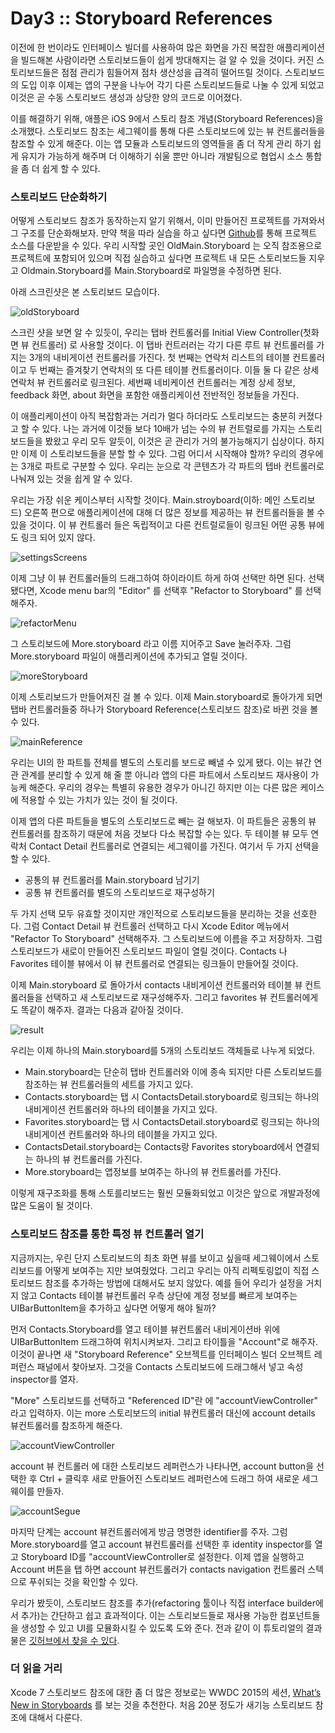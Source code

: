 # Day3 :: Storyboard References

이전에 한 번이라도 인터페이스 빌더를 사용하여 많은 화면을 가진 복잡한 애플리케이션을 빌드해본 사람이라면 스토리보드들이 쉽게 방대해지는 걸 알 수 있을 것이다. 커진 스토리보드들은 점점 관리가 힘들어져 점차 생산성을 급격히 떨어뜨릴 것이다. 스토리보드의 도입 이후 이제는 앱의 구분을 나누어 각기 다른 스토리보드들로 나눌 수 있게 되었고 이것은 곧 수동 스토리보드 생성과 상당한 양의 코드로 이어졌다.

이를 해결하기 위해, 애플은 iOS 9에서 스토리 참조 개념(Storyboard References)을 소개했다. 스토리보드 참조는 세그웨이를 통해 다른 스토리보드에 있는 뷰 컨트롤러들을 참조할 수 있게 해준다. 이는 앱 모듈과 스토리보드의 영역들을 좀 더 작게 관리 하기 쉽게 유지가 가능하게 해주며 더 이해하기 쉬울 뿐만 아니라 개발팀으로 협업시 소스 통합을 좀 더 쉽게 할 수 있다.

### 스토리보드 단순화하기

어떻게 스토리보드 참조가 동작하는지 알기 위해서, 이미 만들어진 프로젝트를 가져와서 그 구조를 단순화해보자. 만약 책을 따라 실습을 하고 싶다면 [Github](https://github.com/shinobicontrols/iOS9-day-by-day/tree/master/03-Storyboard-References)를 통해 프로젝트 소스를 다운받을 수 있다.
우리 시작할 곳인 OldMain.Storyboard 는 오직 참조용으로 프로젝트에 포함되어 있으며 직접 실습하고 싶다면 프로젝트 내 모든 스토리보드들 지우고 Oldmain.Storyboard를 Main.Storyboard로 파일명을 수정하면 된다.

아래 스크린샷은 본 스토리보드 모습이다.

![oldStoryboard](./images/oldStoryboard.png)

스크린 샷을 보면 알 수 있듯이, 우리는 탭바 컨트롤러를 Initial View  Controller(첫화면 뷰 컨트롤러) 로 사용할 것이다. 이 탭바 컨트러러는 각기 다른 루트 뷰 컨트롤러를 가지는 3개의 내비게이션 컨트롤러를 가진다. 첫 번째는 연락처 리스트의 테이블 컨트롤러이고 두 번째는 즐겨찾기 연락처의 또 다른 테이블 컨트롤러이다. 이들 둘 다 같은 상세 연락처 뷰 컨트롤러로 링크된다. 세번째 네비케이션 컨트롤러는 계정 상세 정보, feedback 화면, about 화면을 포함한 애플리케이션 전반적인 정보들을 가진다.

이 애플리케이션이 아직 복잡함과는 거리가 멀다 하더라도 스토리보드는 충분히 커졌다고 할 수 있다. 나는 과거에 이것들 보다 10배가 넘는 수의 뷰 컨트럴로를 가지는 스토리보드들을 봤왔고 우리 모두 알듯이, 이것은 곧 관리가 거의 불가능해지기 십상이다. 하지만 이제 이 스토리보드들을 분할 할 수 있다. 그럼 어디서 시작해야 할까? 우리의 경우에는 3개로 파트로 구분할 수 있다. 우리는 눈으로 각 콘텐츠가 각 파트의 텝바 컨트롤러로 나눠져 있는 것을 쉽게 알 수 있다.

우리는 가장 쉬운 케이스부터 시작할 것이다. Main.stroyboard(이하: 메인 스토리보드) 오른쪽 편으로 애플리케이션에 대해 더 많은 정보를 제공하는 뷰 컨트롤러들을 볼 수 있을 것이다. 이 뷰 컨트롤러 들은 독립적이고 다른 컨트럴로들이 링크된 어떤 공통 뷰에도 링크 되어 있지 않다.  

![settingsScreens](./images/settingsScreens.png)

이제 그냥 이 뷰 컨트롤러들의 드래그하여 하이라이트 하게 하여 선택만 하면 된다. 선택됐다면, Xcode menu bar의 "Editor" 를 선택후 "Refactor to Storyboard" 를 선택해주자.

![refactorMenu](./images/refactorMenu.png)

그 스토리보드에 More.storyboard 라고 이름 지어주고 Save 눌러주자. 그럼 More.storyboard 파일이 애플리케이션에 추가되고 열릴 것이다.

![moreStoryboard](./images/moreStoryboard.png)

이제 스토리보드가 만들어져진 걸 볼 수 있다. 이제 Main.storyboard로 돌아가게 되면 탭바 컨트롤러들중 하나가 Storyboard Reference(스토리보드 참조)로 바뀐 것을 볼 수 있다.

![mainReference](./images/mainReference.png)

우리는 UI의 한 파트틀 전체를 별도의 스토리를 보드로 빼낼 수 있게 됐다. 이는 뷰간 연관 관계를 분리할 수 있게 해 줄 뿐 아니라 앱의 다른 파트에서 스토리보드 재사용이 가능케 해준다. 우리의 경우는 특별히 유용한 경우가 아니긴 하지만 이는 다른 많은 케이스에 적용할 수 있는 가치가 있는 것이 될 것이다.

이제 앱의 다른 파트들을 별도의 스토리보드로 빼는 걸 해보자. 이 파트들은 공통의 뷰 컨트롤러를 참조하기 때문에 처음 것보다 다소 복잡할 수는 있다. 두 테이블 뷰 모두 연락처 Contact Detail 컨트롤러로 연결되는 세그웨이를 가진다.
여기서 두 가지 선택을 할 수 있다.

- 공통의 뷰 컨트롤러를 Main.storyboard 남기기
- 공통 뷰 컨트롤러를 별도의 스토리보드로 재구성하기

두 가지 선택 모두 유효할 것이지만 개인적으로 스토리보드들을 분리하는 것을 선호한다. 그럼 Contact Detail 뷰 컨트롤러 선택하고 다시 Xcode Editor 메뉴에서 "Refactor To Storyboard" 선택해주자. 그 스토리보드에 이름을 주고 저장하자. 그럼 스토리보드가 새로이 만들어진 스토리보드 파일이 열릴 것이다. Contacts 나 Favorites 테이블 뷰에서 이 뷰 컨트롤러로 연결되는 링크들이 만들어질 것이다.

이제 Main.storyboard 로 돌아가서 contacts 내비게이션 컨트롤러와 테이블 뷰 컨트롤러들을 선택하고 새 스토리보드로 재구성해주자. 그리고 favorites 뷰 컨트롤러에게도 똑같이 해주자. 결과는 다음과 같아질 것이다.

![result](./images/result-1.png)

우리는 이제 하나의 Main.storyboard를 5개의 스토리보드 객체들로 나누게 되었다.

- Main.storyboard는 단순히 탭바 컨트롤러와 이에 종속 되지만 다른 스토리보드를 참조하는 뷰 컨트롤러들의 세트를 가지고 있다.
- Contacts.storyboard는 탭 시 ContactsDetail.storyboard로 링크되는 하나의 내비게이션 컨트롤러와 하나의 테이블을 가지고 있다.
- Favorites.storyboard는 탭 시 ContactsDetail.storyboard로 링크되는 하나의 내비게이션 컨트롤러와 하나의 테이블을 가지고 있다.
- ContactsDetail.storyboard는 Contacts랑 Favorites storyboard에서 연결되는 하나의 뷰 컨트롤러를 가진다.
- More.storyboard는 앱정보를 보여주는 하나의 뷰 컨트롤러를 가진다.

이렇게 재구조화를 통해 스토를리보드는 훨씬 모듈화되었고 이것은 앞으로 개발과정에 많은 도움이 될 것이다.

### 스토리보드 참조를 통한 특정 뷰 컨트롤러 열기

지금까지는, 우린 단지 스토리보드의 최초 화면 뷰를 보이고 싶을때 세그웨이에서 스토리보드를 어떻게 보여주는 지만 보여줬었다.
 그리고 우리는 아직 리펙토링없이 직접 스토리보드 참조를 추가하는 방법에 대해서도 보지 않았다. 예를 들어 우리가 설정을 거치지 않고 Contacts 테이블 뷰컨트롤러 우측 상단에 계정 정보를 빠르게 보여주는 UIBarButtonItem을 추가하고 싶다면 어떻게 해야 될까?

먼저 Contacts.Storyboard를 열고 테이블 뷰컨트롤러 내비게이션바 위에   UIBarButtonItem 드래그하여 위치시켜보자. 그리고 타이틀을 "Account"로 해주자. 이것이 끝나면 새 "Storyboard Reference" 오브젝트를 인터페이스 빌더 오브젝트 레퍼런스 패널에서 찾아보자. 그것을 Contacts 스토리보드에 드래그해서 넣고 속성 inspector를 열자.

"More" 스토리보드를 선택하고 "Referenced ID"란 에 "accountViewController" 라고 입력하자. 이는 more 스토리보드의 initial 뷰컨트롤러 대신에 account details 뷰컨트롤러를 참조하게 해준다.

![accountViewController](./images/accountViewController.png)

account 뷰 컨트롤러 에 대한 스토리보드 레퍼런스가 나타나면, account button을 선택한 후 Ctrl + 클릭후 새로 만들어진 스토리보드 레퍼런스에 드래그 하여 새로운 세그웨이를 만들자.

![accountSegue](./images/accountSegue.png)

마지막 단계는 account 뷰컨트롤러에게 방금 명명한 identifier를 주자. 그럼 More.storyboard를 열고 account 뷰컨트롤러를 선택한 후 identity inspector를 열고 Storyboard ID를 "accountViewController로 설정한다. 이제 앱을 실행하고 Account 버튼을 탭 하면 account 뷰컨트롤러가 contacts navigation 컨트롤러 스텍으로 푸쉬되는 것을 확인할 수 있다.

우리가 봤듯이, 스토리보드 참조를 추가(refactoring 툴이나 직접 interface builder에서 추가)는 간단하고 쉽고 효과적이다. 이는 스토리보드들로 재사용 가능한 컴포넌트들을 생성할 수 있고 UI를 모뮬화시킬 수 있도록 도와 준다. 전과 같이 이 튜토리얼의 결과물은 [깃허브에서 찾을 수 있다](https://github.com/shinobicontrols/iOS9-day-by-day/tree/master/03-Storyboard-References).

### 더 읽을 거리

Xcode 7 스토리보드 참조에 대한 좀 더 많은 정보로는 WWDC 2015의 세션, [What’s New in Storyboards](https://developer.apple.com/videos/play/wwdc2015-215/) 를 보는 것을 추천한다. 처음 20분 정도가 새기능 스토리보드 참조에 대해서 다룬다.
